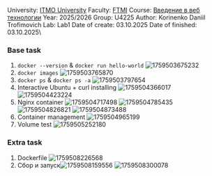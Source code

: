 University: [ITMO University](https://itmo.ru/ru/)
Faculty: [FTMI](https://ftmi.itmo.ru/)
Course: [Введение в веб технологии](https://itmo-ict-faculty.github.io/introduction-in-web-tech/)
Year: 2025/2026
Group: U4225
Author: Korinenko Daniil Trofimovich
Lab: Lab1
Date of create: 03.10.2025
Date of finished: 03.10.2025\

### Base task

1. `docker --version` & `docker run hello-world` ![1759503675232](image/lab1_report/1759503675232.png)
2. `docker images` ![1759503765870](image/lab1_report/1759503765870.png)
3. `docker ps` & `docker ps -a` ![1759503797654](image/lab1_report/1759503797654.png)
4. Interactive Ubuntu + curl installing ![1759504366017](image/lab1_report/1759504366017.png) ![1759504423224](image/lab1_report/1759504423224.png)
5. Nginx container ![1759504717498](image/lab1_report/1759504717498.png) ![1759504785435](image/lab1_report/1759504785435.png) ![1759504826821](image/lab1_report/1759504826821.png) ![1759504873488](image/lab1_report/1759504873488.png)
6. Container management ![1759504965199](image/lab1_report/1759504965199.png)
7. Volume test ![1759505252180](image/lab1_report/1759505252180.png)

### Extra task

1. Dockerfile ![1759508226568](image/lab1_report/1759508226568.png)
2. Сбор и запуск![1759508159556](image/lab1_report/1759508159556.png) ![1759508300078](image/lab1_report/1759508300078.png)
